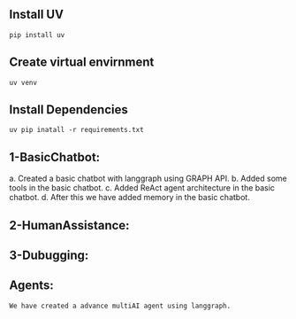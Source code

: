 ## Install UV
    pip install uv

## Create virtual envirnment
    uv venv


## Install Dependencies
    uv pip inatall -r requirements.txt


## 1-BasicChatbot:
   a. Created a basic chatbot with langgraph using GRAPH API.
   b. Added some tools in the basic chatbot.
   c. Added ReAct agent architecture in the basic chatbot.
   d. After this we have added memory in the basic chatbot.



## 2-HumanAssistance:





## 3-Dubugging:





## Agents:
    We have created a advance multiAI agent using langgraph.
    
